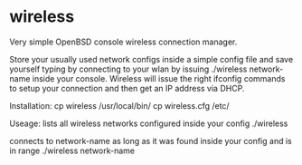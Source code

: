 wireless
========

Very simple OpenBSD console wireless connection manager.

Store your usually used network configs inside a simple config file
and save yourself typing by connecting to your wlan by issuing 
./wireless network-name inside your console. Wireless will issue
the right ifconfig commands to setup your connection and then get
an IP address via DHCP.

Installation:
cp wireless /usr/local/bin/
cp wireless.cfg /etc/

Useage:
lists all wireless networks configured inside your config
./wireless

connects to network-name as long as it was found inside your config and is in range
./wireless network-name 	
